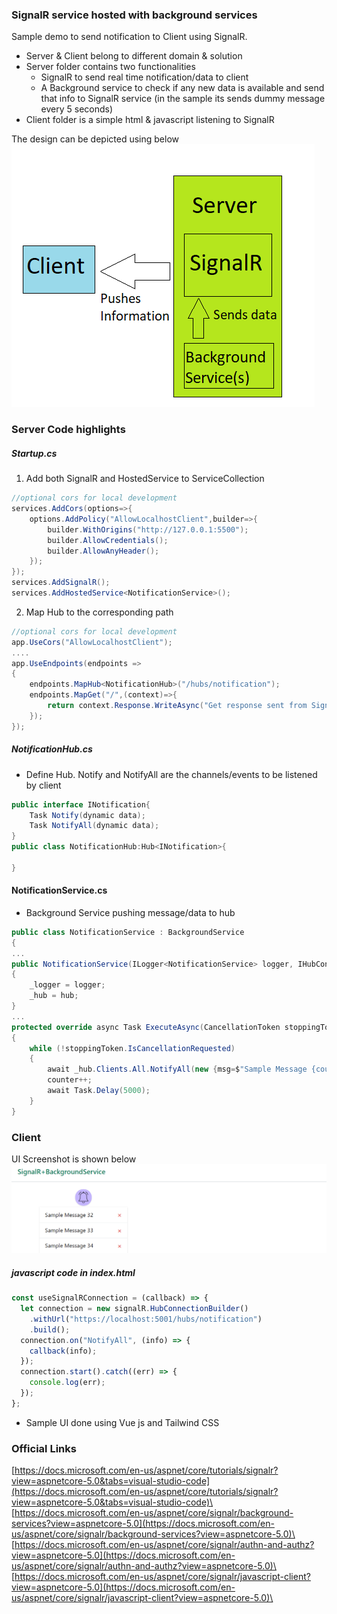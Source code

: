 ### SignalR service hosted with background services

Sample demo to send notification to Client using SignalR.

- Server & Client belong to different domain & solution
- Server folder contains two functionalities
  - SignalR to send real time notification/data to client
  - A Background service to check if any new data is available and send that info to SignalR service (in the sample its sends dummy message every 5 seconds)
- Client folder is a simple html & javascript listening to SignalR

The design can be depicted using below \
![design image](https://github.com/gouthamrangarajan/Asp.Net/blob/master/SignalR%2BBackgroundService/Design.png)

### Server Code highlights

##### Startup.cs

1. Add both SignalR and HostedService to ServiceCollection

```C#
//optional cors for local development
services.AddCors(options=>{
    options.AddPolicy("AllowLocalhostClient",builder=>{
        builder.WithOrigins("http://127.0.0.1:5500");
        builder.AllowCredentials();
        builder.AllowAnyHeader();
    });
});
services.AddSignalR();
services.AddHostedService<NotificationService>();
```

2. Map Hub to the corresponding path

```C#
//optional cors for local development
app.UseCors("AllowLocalhostClient");
....
app.UseEndpoints(endpoints =>
{
    endpoints.MapHub<NotificationHub>("/hubs/notification");
    endpoints.MapGet("/",(context)=>{
        return context.Response.WriteAsync("Get response sent from SignalR hosted in background services");
    });
});
```

##### NotificationHub.cs

- Define Hub. Notify and NotifyAll are the channels/events to be listened by client

```C#
public interface INotification{
    Task Notify(dynamic data);
    Task NotifyAll(dynamic data);
}
public class NotificationHub:Hub<INotification>{

}
```

#### NotificationService.cs

- Background Service pushing message/data to hub

```C#
public class NotificationService : BackgroundService
{
...
public NotificationService(ILogger<NotificationService> logger, IHubContext<NotificationHub, INotification> hub)
{
    _logger = logger;
    _hub = hub;
}
...
protected override async Task ExecuteAsync(CancellationToken stoppingToken)
{
    while (!stoppingToken.IsCancellationRequested)
    {
        await _hub.Clients.All.NotifyAll(new {msg=$"Sample Message {counter}",id=counter});
        counter++;
        await Task.Delay(5000);
    }
}
```

### Client

UI Screenshot is shown below\
![design image](https://github.com/gouthamrangarajan/Asp.Net/blob/master/SignalR%2BBackgroundService/Client.PNG)

##### javascript code in index.html

```javascript
const useSignalRConnection = (callback) => {
  let connection = new signalR.HubConnectionBuilder()
    .withUrl("https://localhost:5001/hubs/notification")
    .build();
  connection.on("NotifyAll", (info) => {
    callback(info);
  });
  connection.start().catch((err) => {
    console.log(err);
  });
};
```

- Sample UI done using Vue js and Tailwind CSS

### Official Links

[https://docs.microsoft.com/en-us/aspnet/core/tutorials/signalr?view=aspnetcore-5.0&tabs=visual-studio-code](https://docs.microsoft.com/en-us/aspnet/core/tutorials/signalr?view=aspnetcore-5.0&tabs=visual-studio-code)\
[https://docs.microsoft.com/en-us/aspnet/core/signalr/background-services?view=aspnetcore-5.0](https://docs.microsoft.com/en-us/aspnet/core/signalr/background-services?view=aspnetcore-5.0)\
[https://docs.microsoft.com/en-us/aspnet/core/signalr/authn-and-authz?view=aspnetcore-5.0](https://docs.microsoft.com/en-us/aspnet/core/signalr/authn-and-authz?view=aspnetcore-5.0)\
[https://docs.microsoft.com/en-us/aspnet/core/signalr/javascript-client?view=aspnetcore-5.0](https://docs.microsoft.com/en-us/aspnet/core/signalr/javascript-client?view=aspnetcore-5.0)\
